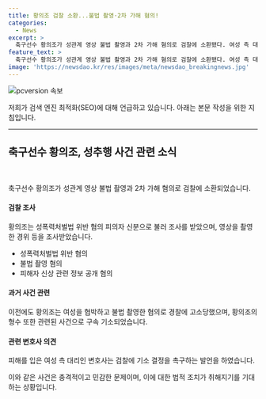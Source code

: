 ```yaml
---
title: 황의조 검찰 소환...불법 촬영·2차 가해 혐의!
categories:
  - News
excerpt: >
  축구선수 황의조가 성관계 영상 불법 촬영과 2차 가해 혐의로 검찰에 소환됐다. 여성 측 대리인 변호사는 불법 촬영과 관련해 빨리 결정해 달라고 간절히 부탁했다. 또한, 영상을 올리고 황의조를 협박한 인물은 황의조의 형수로 확인됐으며, 그에게는 징역 3년이 선고되었다. 현재 항소심이 진행 중이다. #황의조 #불법촬영 #성폭력 #검찰소환
feature_text: >
  축구선수 황의조가 성관계 영상 불법 촬영과 2차 가해 혐의로 검찰에 소환됐다. 여성 측 대리인 변호사는 불법 촬영과 관련해 빨리 결정해 달라고 간절히 부탁했다. 또한, 영상을 올리고 황의조를 협박한 인물은 황의조의 형수로 확인됐으며, 그에게는 징역 3년이 선고되었다. 현재 항소심이 진행 중이다. #황의조 #불법촬영 #성폭력 #검찰소환
image: 'https://newsdao.kr/res/images/meta/newsdao_breakingnews.jpg'
---
```


<p><img src="https://newsdao.kr/res/images/meta/newsdao_breakingnews.jpg" alt="pcversion 속보" /></p>

<p>저희가 검색 엔진 최적화(SEO)에 대해 언급하고 있습니다. 아래는 본문 작성을 위한 지침입니다.</p>

<hr />

<h2 data-ke-size="size26">축구선수 황의조, 성추행 사건 관련 소식</h2>

<p data-ke-size="size16">&nbsp;</p>

<p>축구선수 황의조가 성관계 영상 불법 촬영과 2차 가해 혐의로 검찰에 소환되었습니다.</p>

<h4>검찰 조사</h4>

<p data-ke-size="size16">황의조는 성폭력처벌법 위반 혐의 피의자 신분으로 불러 조사를 받았으며, 영상을 촬영한 경위 등을 조사받았습니다.</p>

<ul>
<li>성폭력처벌법 위반 혐의</li>
<li>불법 촬영 혐의</li>
<li>피해자 신상 관련 정보 공개 혐의</li>
</ul>

<h4>과거 사건 관련</h4>

<p data-ke-size="size16">이전에도 황의조는 여성을 협박하고 불법 촬영한 혐의로 경찰에 고소당했으며, 황의조의 형수 또한 관련된 사건으로 구속 기소되었습니다.</p>

<h4>관련 변호사 의견</h4>

<p data-ke-size="size16">피해를 입은 여성 측 대리인 변호사는 검찰에 기소 결정을 촉구하는 발언을 하였습니다.</p>

<p>이와 같은 사건은 충격적이고 민감한 문제이며, 이에 대한 법적 조치가 취해지기를 기대하는 상황입니다.</p>

